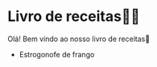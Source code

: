 # Livro de receitas:man_cook:

Olá!  Bem vindo ao nosso livro de receitas:wave:

- Estrogonofe de frango
